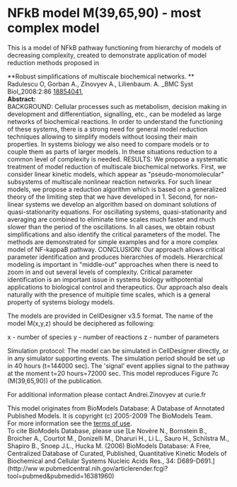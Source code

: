 

# NFkB model M(39,65,90) - most complex model

This is a model of NFkB pathway functioning from hierarchy of models of
decreasing complexity, created to demonstrate application of model reduction
methods proposed in

**Robust simplifications of multiscale biochemical networks. **   
Radulescu O, Gorban A., Zinovyev A., Lilienbaum. A. _BMC Syst Biol_2008:2:86
[18854041](http://www.ncbi.nlm.nih.gov/pubmed/18854041),  
**Abstract:**   
BACKGROUND: Cellular processes such as metabolism, decision making in
development and differentiation, signalling, etc., can be modeled as large
networks of biochemical reactions. In order to understand the functioning of
these systems, there is a strong need for general model reduction techniques
allowing to simplify models without loosing their main properties. In systems
biology we also need to compare models or to couple them as parts of larger
models. In these situations reduction to a common level of complexity is
needed. RESULTS: We propose a systematic treatment of model reduction of
multiscale biochemical networks. First, we consider linear kinetic models,
which appear as "pseudo-monomolecular" subsystems of multiscale nonlinear
reaction networks. For such linear models, we propose a reduction algorithm
which is based on a generalized theory of the limiting step that we have
developed in 1. Second, for non-linear systems we develop an algorithm based
on dominant solutions of quasi-stationarity equations. For oscillating
systems, quasi-stationarity and averaging are combined to eliminate time
scales much faster and much slower than the period of the oscillations. In all
cases, we obtain robust simplifications and also identify the critical
parameters of the model. The methods are demonstrated for simple examples and
for a more complex model of NF-kappaB pathway. CONCLUSION: Our approach allows
critical parameter identification and produces hierarchies of models.
Hierarchical modeling is important in "middle-out" approaches when there is
need to zoom in and out several levels of complexity. Critical parameter
identification is an important issue in systems biology withpotential
applications to biological control and therapeutics. Our approach also deals
naturally with the presence of multiple time scales, which is a general
property of systems biology models.

The models are provided in CellDesigner v3.5 format. The name of the model
M(x,y,z) should be deciphered as following:

x - number of species y - number of reactions z - number of parameters

Simulation protocol: The model can be simulated in CellDesigner directly, or
in any simulator supporting events. The simulation period should be set up in
40 hours (t=144000 sec). The 'signal' event applies signal to the pathway at
the moment t=20 hours=72000 sec. This model reproduces Figure 7c (M(39,65,90))
of the publication.

For additional information please contact Andrei.Zinovyev at curie.fr

This model originates from BioModels Database: A Database of Annotated
Published Models. It is copyright (c) 2005-2009 The BioModels Team.  
For more information see the [terms of
use](http://www.ebi.ac.uk/biomodels/legal.html).  
To cite BioModels Database, please use [Le Novère N., Bornstein B., Broicher
A., Courtot M., Donizelli M., Dharuri H., Li L., Sauro H., Schilstra M.,
Shapiro B., Snoep J.L., Hucka M. (2006) BioModels Database: A Free,
Centralized Database of Curated, Published, Quantitative Kinetic Models of
Biochemical and Cellular Systems Nucleic Acids Res., 34: D689-D691.](http://ww
w.pubmedcentral.nih.gov/articlerender.fcgi?tool=pubmed&pubmedid=16381960)

